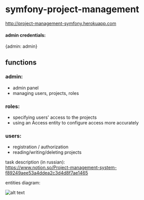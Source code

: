 # symfony-project-management

http://project-management-symfony.herokuapp.com

#### admin credentials:  
{admin: admin} 

## functions

### admin:  
- admin panel
- managing users, projects, roles

### roles:
- specifying users' access to the projects
- using an Access entity to configure access more accurately

### users:  
- registration / authorization
- reading/writing/deleting projects
  

task description (in russian):  
https://www.notion.so/Project-management-system-f89249aee53a4ddea2c3d4d8f7ae1465


entities diagram:  
  
![alt text](https://raw.githubusercontent.com/harmakit/symfony-project-management/master/web/yuml-mapping.png "")


